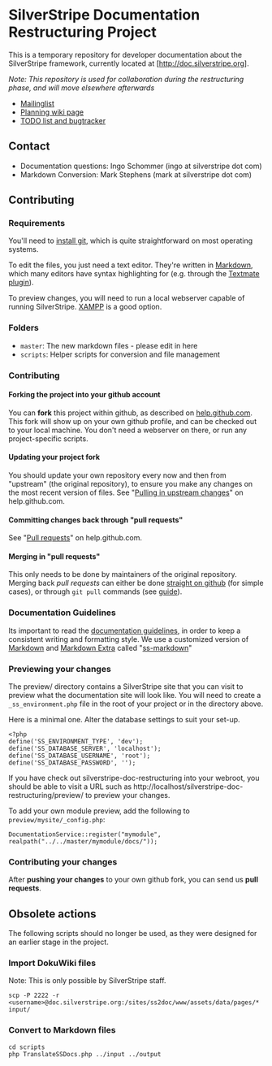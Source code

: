 # SilverStripe Documentation Restructuring Project

This is a temporary repository for developer documentation about the SilverStripe framework, currently located at [http://doc.silverstripe.org].

*Note: This repository is used for collaboration during the restructuring phase, and will move elsewhere afterwards*

 * [Mailinglist](http://groups.google.com/group/silverstripe-documentation)
 * [Planning wiki page](http://doc.silverstripe.org/tmp:documentation-restructuring)
 * [TODO list and bugtracker](http://open.silverstripe.org/query?status=inprogress&status=new&status=replyneeded&status=reviewed&component=Documentation&order=priority&col=id&col=summary&col=status&col=type&col=priority&col=milestone&col=component)

## Contact

 * Documentation questions: Ingo Schommer (ingo at silverstripe dot com)
 * Markdown Conversion: Mark Stephens (mark at silverstripe dot com)

## Contributing

### Requirements

You'll need to [install git](http://help.github.com/git-installation-redirect), which is quite straightforward on most operating systems.

To edit the files, you just need a text editor. They're written in [Markdown](http://daringfireball.net/projects/markdown/), which many editors have syntax highlighting for (e.g. through the [Textmate plugin](http://github.com/textmate/markdown.tmbundle)).

To preview changes, you will need to run a local webserver capable of running SilverStripe.  [XAMPP](http://www.apachefriends.org/en/xampp.html) is a good option.

### Folders

 * `master`: The new markdown files - please edit in here
 * `scripts`: Helper scripts for conversion and file management

### Contributing

#### Forking the project into your github account

You can **fork** this project within github, as described on [help.github.com](http://help.github.com/forking/).
This fork will show up on your own github profile, and can be checked out to your local machine.
You don't need a webserver on there, or run any project-specific scripts. 

#### Updating your project fork

You should update your own repository every now and then from "upstream" (the original repository),
to ensure you make any changes on the most recent version of files.
See "[Pulling in upstream changes](http://help.github.com/forking/#pulling_in_upstream_changes)" on help.github.com.

#### Committing changes back through "pull requests"

See "[Pull requests](http://help.github.com/pull-requests/)" on help.github.com.

#### Merging in "pull requests"

This only needs to be done by maintainers of the original repository.
Merging back *pull requests* can
either be done [straight on github](http://github.com/chillu/silverstripe-doc-restructuring/forkqueue) (for simple cases), or through `git pull` commands (see [guide](http://github.com/guides/pull-requests)).

### Documentation Guidelines

Its important to read the [documentation guidelines](http://github.com/chillu/silverstripe-doc-restructuring/blob/master/master/sapphire/docs/en/misc/contributing.md), in order to keep a consistent
writing and formatting style. 
We use a customized version of [Markdown](http://daringfireball.net/projects/markdown/syntax) and [Markdown Extra](http://michelf.com/projects/php-markdown/extra/) called "[ss-markdown](http://github.com/chillu/silverstripe-doc-restructuring/blob/master/master/sapphire/docs/en/misc/ss-markdown.md)"

### Previewing your changes

The preview/ directory contains a SilverStripe site that you can visit to preview what the documentation site will look like.  You will need to create a `_ss_environment.php` file in the root of your project or in the directory above.

Here is a minimal one.  Alter the database settings to suit your set-up.

    <?php
    define('SS_ENVIRONMENT_TYPE', 'dev');
    define('SS_DATABASE_SERVER', 'localhost');
    define('SS_DATABASE_USERNAME', 'root');
    define('SS_DATABASE_PASSWORD', '');

If you have check out silverstripe-doc-restructuring into your webroot, you should be able to visit a URL such as http://localhost/silverstripe-doc-restructuring/preview/ to preview your changes.

To add your own module preview, add the following to `preview/mysite/_config.php`:

	DocumentationService::register("mymodule", realpath("../../master/mymodule/docs/"));

### Contributing your changes

After **pushing your changes** to your own github fork, you can send us **pull requests**.

## Obsolete actions

The following scripts should no longer be used, as they were designed for an earlier stage in the project.

### Import DokuWiki files

Note: This is only possible by SilverStripe staff.

	scp -P 2222 -r <username>@doc.silverstripe.org:/sites/ss2doc/www/assets/data/pages/* input/

### Convert to Markdown files

	cd scripts
	php TranslateSSDocs.php ../input ../output